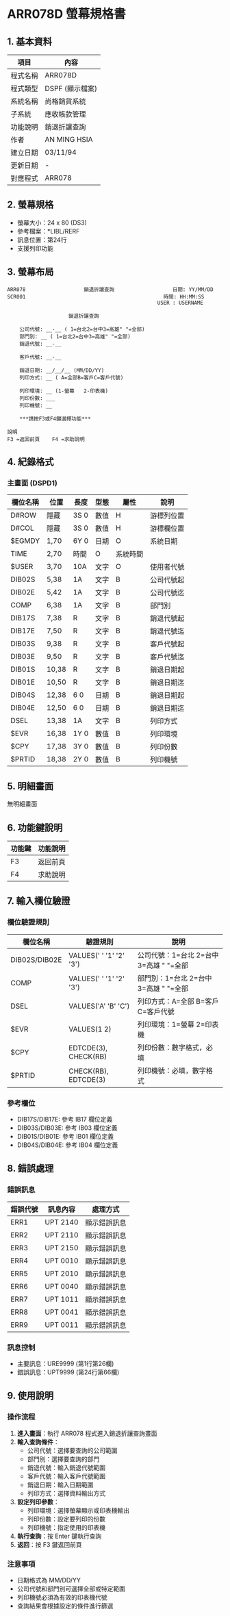 # ARR078D 螢幕規格書

## 1. 基本資料

| 項目 | 內容 |
|------|------|
| 程式名稱 | ARR078D |
| 程式類型 | DSPF (顯示檔案) |
| 系統名稱 | 尚格銷貨系統 |
| 子系統 | 應收帳款管理 |
| 功能說明 | 銷退折讓查詢 |
| 作者 | AN MING HSIA |
| 建立日期 | 03/11/94 |
| 更新日期 | - |
| 對應程式 | ARR078 |

## 2. 螢幕規格

- 螢幕大小：24 x 80 (DS3)
- 參考檔案：*LIBL/RERF
- 訊息位置：第24行
- 支援列印功能

## 3. 螢幕布局

```
ARR078                   銷退折讓查詢                   日期: YY/MM/DD
SCR001                                             時間: HH:MM:SS
                                                 USER : USERNAME

                    銷退折讓查詢

    公司代號: __-__ ( 1=台北2=台中3=高雄" "=全部)
    部門別: __ ( 1=台北2=台中3=高雄" "=全部)
    銷退代號: __-__

    客戶代號: __-__

    銷退日期: __/__/__ (MM/DD/YY)
    列印方式: __ ( A=全部B=客戶C=客戶代號)

    列印環境: __ (1-螢幕   2-印表機)
    列印份數: ___
    列印機號: __

    ***請按F3或F4鍵選擇功能***

說明
F3 =返回前頁    F4 =求助說明
```

## 4. 紀錄格式

### 主畫面 (DSPD1)

| 欄位名稱 | 位置 | 長度 | 型態 | 屬性 | 說明 |
|----------|------|------|------|------|------|
| D#ROW | 隱藏 | 3S 0 | 數值 | H | 游標列位置 |
| D#COL | 隱藏 | 3S 0 | 數值 | H | 游標欄位置 |
| $EGMDY | 1,70 | 6Y 0 | 日期 | O | 系統日期 |
| TIME | 2,70 | 時間 | O | 系統時間 |
| $USER | 3,70 | 10A | 文字 | O | 使用者代號 |
| DIB02S | 5,38 | 1A | 文字 | B | 公司代號起 |
| DIB02E | 5,42 | 1A | 文字 | B | 公司代號迄 |
| COMP | 6,38 | 1A | 文字 | B | 部門別 |
| DIB17S | 7,38 | R | 文字 | B | 銷退代號起 |
| DIB17E | 7,50 | R | 文字 | B | 銷退代號迄 |
| DIB03S | 9,38 | R | 文字 | B | 客戶代號起 |
| DIB03E | 9,50 | R | 文字 | B | 客戶代號迄 |
| DIB01S | 10,38 | R | 文字 | B | 銷退日期起 |
| DIB01E | 10,50 | R | 文字 | B | 銷退日期迄 |
| DIB04S | 12,38 | 6 0 | 日期 | B | 銷退日期起 |
| DIB04E | 12,50 | 6 0 | 日期 | B | 銷退日期迄 |
| DSEL | 13,38 | 1A | 文字 | B | 列印方式 |
| $EVR | 16,38 | 1Y 0 | 數值 | B | 列印環境 |
| $CPY | 17,38 | 3Y 0 | 數值 | B | 列印份數 |
| $PRTID | 18,38 | 2Y 0 | 數值 | B | 列印機號 |

## 5. 明細畫面

無明細畫面

## 6. 功能鍵說明

| 功能鍵 | 功能說明 |
|--------|----------|
| F3 | 返回前頁 |
| F4 | 求助說明 |

## 7. 輸入欄位驗證

### 欄位驗證規則

| 欄位名稱 | 驗證規則 | 說明 |
|----------|----------|------|
| DIB02S/DIB02E | VALUES(' ' '1' '2' '3') | 公司代號：1=台北 2=台中 3=高雄 " "=全部 |
| COMP | VALUES(' ' '1' '2' '3') | 部門別：1=台北 2=台中 3=高雄 " "=全部 |
| DSEL | VALUES('A' 'B' 'C') | 列印方式：A=全部 B=客戶 C=客戶代號 |
| $EVR | VALUES(1 2) | 列印環境：1=螢幕 2=印表機 |
| $CPY | EDTCDE(3), CHECK(RB) | 列印份數：數字格式，必填 |
| $PRTID | CHECK(RB), EDTCDE(3) | 列印機號：必填，數字格式 |

### 參考欄位

- DIB17S/DIB17E: 參考 IB17 欄位定義
- DIB03S/DIB03E: 參考 IB03 欄位定義
- DIB01S/DIB01E: 參考 IB01 欄位定義
- DIB04S/DIB04E: 參考 IB04 欄位定義

## 8. 錯誤處理

### 錯誤訊息

| 錯誤代號 | 訊息內容 | 處理方式 |
|----------|----------|----------|
| ERR1 | UPT 2140 | 顯示錯誤訊息 |
| ERR2 | UPT 2110 | 顯示錯誤訊息 |
| ERR3 | UPT 2150 | 顯示錯誤訊息 |
| ERR4 | UPT 0010 | 顯示錯誤訊息 |
| ERR5 | UPT 2010 | 顯示錯誤訊息 |
| ERR6 | UPT 0040 | 顯示錯誤訊息 |
| ERR7 | UPT 1011 | 顯示錯誤訊息 |
| ERR8 | UPT 0041 | 顯示錯誤訊息 |
| ERR9 | UPT 0011 | 顯示錯誤訊息 |

### 訊息控制

- 主要訊息：URE9999 (第1行第26欄)
- 錯誤訊息：UPT9999 (第24行第66欄)

## 9. 使用說明

### 操作流程

1. **進入畫面**：執行 ARR078 程式進入銷退折讓查詢畫面
2. **輸入查詢條件**：
   - 公司代號：選擇要查詢的公司範圍
   - 部門別：選擇要查詢的部門
   - 銷退代號：輸入銷退代號範圍
   - 客戶代號：輸入客戶代號範圍
   - 銷退日期：輸入日期範圍
   - 列印方式：選擇資料輸出方式
3. **設定列印參數**：
   - 列印環境：選擇螢幕顯示或印表機輸出
   - 列印份數：設定要列印的份數
   - 列印機號：指定使用的印表機
4. **執行查詢**：按 Enter 鍵執行查詢
5. **返回**：按 F3 鍵返回前頁

### 注意事項

- 日期格式為 MM/DD/YY
- 公司代號和部門別可選擇全部或特定範圍
- 列印機號必須為有效的印表機代號
- 查詢結果會根據設定的條件進行篩選 
